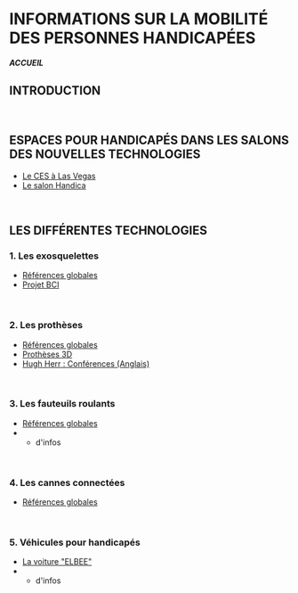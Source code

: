 # INFORMATIONS SUR LA MOBILITÉ DES PERSONNES HANDICAPÉES  
**_ACCUEIL_**
## INTRODUCTION  
 
<br/>

## ESPACES POUR HANDICAPÉS DANS LES SALONS DES NOUVELLES TECHNOLOGIES
* [Le CES à Las Vegas](ces.md)
* [Le salon Handica](handica.md) 

<br/>

## LES DIFFÉRENTES TECHNOLOGIES

### 1. Les exosquelettes 
- [Références globales](exoprésent.md)
- [Projet BCI](BCI.md)

<br/>

### 2. Les prothèses
- [Références globales](Prothèseinfo.md)
- [Prothèses 3D](Prothèse3D.md)
- [Hugh Herr : Conférences (Anglais)](Hughvidéo.md)

<br/>

### 3. Les fauteuils roulants
- [Références globales](fauteuilinfo.md)
- + d'infos

<br/>

### 4. Les cannes connectées
- [Références globales](Canneconnectée.md)

<br/>

### 5. Véhicules pour handicapés
- [La voiture "ELBEE"](Elbee.md)
- + d'infos

